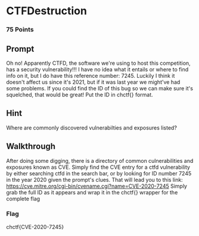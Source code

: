 # CTFDestruction
### 75 Points
## Prompt
Oh no! Apparently CTFD, the software we're using to host this competition, has a security vulnerability!!! I have no idea what it entails or where to find info on it, but I do have this reference number: 7245. Luckily I think it doesn't affect us since it's 2021, but if it was last year we might've had some problems. If you could find the ID of this bug so we can make sure it's squelched, that would be great! Put the ID in chctf{} format.

## Hint
Where are commonly discovered vulnerabilties and exposures listed?

## Walkthrough
After doing some digging, there is a directory of common culnerabilities and exposures known as CVE. Simply find the CVE entry for a ctfd vulnerability by either searching
ctfd in the search bar, or by looking for ID number 7245 in the year 2020 given the prompt's clues. That will lead you to this link: https://cve.mitre.org/cgi-bin/cvename.cgi?name=CVE-2020-7245
Simply grab the full ID as it appears and wrap it in the chctf{} wrapper for the complete flag

### Flag
chctf{CVE-2020-7245}
